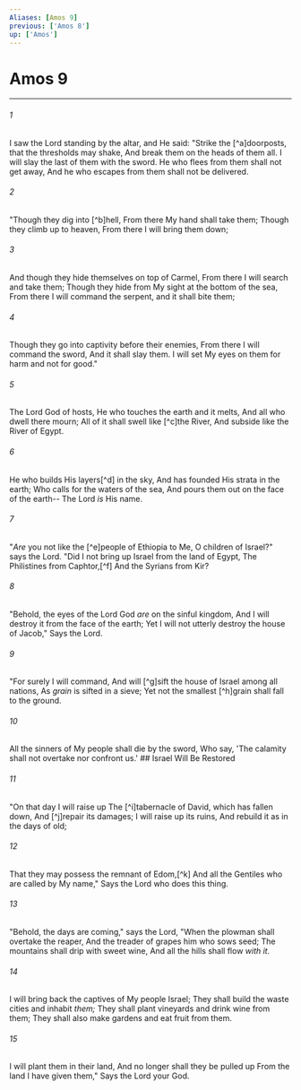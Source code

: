 ```yaml
---
Aliases: [Amos 9]
previous: ['Amos 8']
up: ['Amos']
---
```

# Amos 9

***


###### 1 
I saw the Lord standing by the altar, and He said: "Strike the [^a]doorposts, that the thresholds may shake, And break them on the heads of them all. I will slay the last of them with the sword. He who flees from them shall not get away, And he who escapes from them shall not be delivered. 

###### 2 
"Though they dig into [^b]hell, From there My hand shall take them; Though they climb up to heaven, From there I will bring them down; 

###### 3 
And though they hide themselves on top of Carmel, From there I will search and take them; Though they hide from My sight at the bottom of the sea, From there I will command the serpent, and it shall bite them; 

###### 4 
Though they go into captivity before their enemies, From there I will command the sword, And it shall slay them. I will set My eyes on them for harm and not for good." 

###### 5 
The Lord God of hosts, He who touches the earth and it melts, And all who dwell there mourn; All of it shall swell like [^c]the River, And subside like the River of Egypt. 

###### 6 
He who builds His layers[^d] in the sky, And has founded His strata in the earth; Who calls for the waters of the sea, And pours them out on the face of the earth-- The Lord _is_ His name. 

###### 7 
"_Are_ you not like the [^e]people of Ethiopia to Me, O children of Israel?" says the Lord. "Did I not bring up Israel from the land of Egypt, The Philistines from Caphtor,[^f] And the Syrians from Kir? 

###### 8 
"Behold, the eyes of the Lord God _are_ on the sinful kingdom, And I will destroy it from the face of the earth; Yet I will not utterly destroy the house of Jacob," Says the Lord. 

###### 9 
"For surely I will command, And will [^g]sift the house of Israel among all nations, As _grain_ is sifted in a sieve; Yet not the smallest [^h]grain shall fall to the ground. 

###### 10 
All the sinners of My people shall die by the sword, Who say, 'The calamity shall not overtake nor confront us.' ## Israel Will Be Restored 

###### 11 
"On that day I will raise up The [^i]tabernacle of David, which has fallen down, And [^j]repair its damages; I will raise up its ruins, And rebuild it as in the days of old; 

###### 12 
That they may possess the remnant of Edom,[^k] And all the Gentiles who are called by My name," Says the Lord who does this thing. 

###### 13 
"Behold, the days are coming," says the Lord, "When the plowman shall overtake the reaper, And the treader of grapes him who sows seed; The mountains shall drip with sweet wine, And all the hills shall flow _with it._ 

###### 14 
I will bring back the captives of My people Israel; They shall build the waste cities and inhabit _them;_ They shall plant vineyards and drink wine from them; They shall also make gardens and eat fruit from them. 

###### 15 
I will plant them in their land, And no longer shall they be pulled up From the land I have given them," Says the Lord your God.
